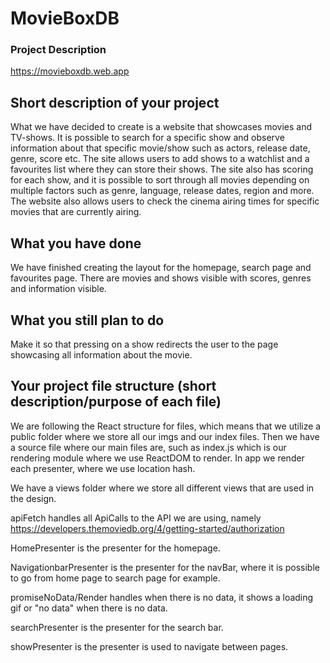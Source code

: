 # MovieBoxDB
### Project Description
https://movieboxdb.web.app


## Short description of your project
What we have decided to create is a website that showcases
movies and TV-shows. It is possible to search for a specific 
show and observe information about that specific movie/show 
such as actors, release date, genre, score etc. The site allows
users to add shows to a watchlist and a favourites list where
they can store their shows. The site also has scoring for each
show, and it is possible to sort through all movies depending on
multiple factors such as genre, language, release dates, region
and more. The website also allows users to check the cinema airing
times for specific movies that are currently airing.

## What you have done
We have finished creating the layout for the homepage, search page
and favourites page. There are movies and shows visible with scores,
genres and information visible.
## What you still plan to do
Make it so that pressing on a show redirects the user to the page
showcasing all information about the movie.
## Your project file structure (short description/purpose of each file)
We are following the React structure for files, which means that
we utilize a public folder where we store all our imgs and our 
index files. Then we have a source file where our main files are, such as
index.js which is our rendering module where we use ReactDOM to render.
In app we render each presenter, where we use location hash.

We have a views folder where we store all different views that are used
in the design.

apiFetch handles all ApiCalls to the API we are using, namely
https://developers.themoviedb.org/4/getting-started/authorization

HomePresenter is the presenter for the homepage.

NavigationbarPresenter is the presenter for the navBar, where
it is possible to go from home page to search page for example.

promiseNoData/Render handles when there is no data, it shows a 
loading gif or "no data" when there is no data.

searchPresenter is the presenter for the search bar.

showPresenter is the presenter is used to navigate between pages.



